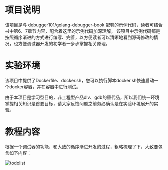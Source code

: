 # 项目说明

该项目是与 debugger101/golang-debugger-book 配套的示例代码，读者可结合书中第6、7章节内容，配合着这里的示例代码加深理解。
该项目中示例代码都是按照循序渐进的方式进行编写、完善，以方便读者可以清晰地看到源码修改的情况，也方便调试器开发的初学者一步步掌握相关原理。

# 实验环境

该项目中提供了Dockerfile、docker.sh，您可以执行脚本docker.sh快速启动一个docker容器，并在容器中进行测试。

由于本项目是学习型目的，非工程型产品dlv、gdb的替代品，所以我们统一环境掌握相关知识是首要目标，请大家反馈问题之前务必确认是在实验环境展开的实验。

# 教程内容

根据一个调试器的功能，和大致的循序渐进开发的过程，粗略梳理了下，大致要包含如下内容：

![todolist](todolist.PNG)
